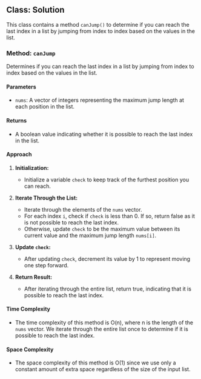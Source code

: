 ## Class: Solution

This class contains a method `canJump()` to determine if you can reach the last index in a list by jumping from index to index based on the values in the list.

### Method: `canJump`

Determines if you can reach the last index in a list by jumping from index to index based on the values in the list.

#### Parameters

- `nums`: A vector of integers representing the maximum jump length at each position in the list.

#### Returns

- A boolean value indicating whether it is possible to reach the last index in the list.

#### Approach

1. **Initialization:**
   - Initialize a variable `check` to keep track of the furthest position you can reach.

2. **Iterate Through the List:**
   - Iterate through the elements of the `nums` vector.
   - For each index `i`, check if `check` is less than 0. If so, return false as it is not possible to reach the last index.
   - Otherwise, update `check` to be the maximum value between its current value and the maximum jump length `nums[i]`.

3. **Update `check`:**
   - After updating `check`, decrement its value by 1 to represent moving one step forward.

4. **Return Result:**
   - After iterating through the entire list, return true, indicating that it is possible to reach the last index.

#### Time Complexity
- The time complexity of this method is O(n), where n is the length of the `nums` vector. We iterate through the entire list once to determine if it is possible to reach the last index.

#### Space Complexity
- The space complexity of this method is O(1) since we use only a constant amount of extra space regardless of the size of the input list.
